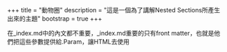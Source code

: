 +++
title = "動物圈"
description = "這是一個為了講解Nested Sections所產生出來的主題"
bootstrap = true
+++

在_index.md中的內文都不重要，_index.md重要的只有front matter，也就是他們把這些參數提供給.Param，讓HTML去使用

